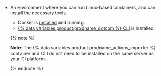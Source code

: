 * An environment where you can run Linux-based containers, and can install the necessary tools.
  * Docker is [installed](https://docs.docker.com/get-docker/) and running.
  * [{% data variables.product.prodname_dotcom %} CLI](https://cli.github.com) is installed.

  {% note %}

  **Note**: The {% data variables.product.prodname_actions_importer %} container and CLI do not need to be installed on the same server as your CI platform.

  {% endnote %}
